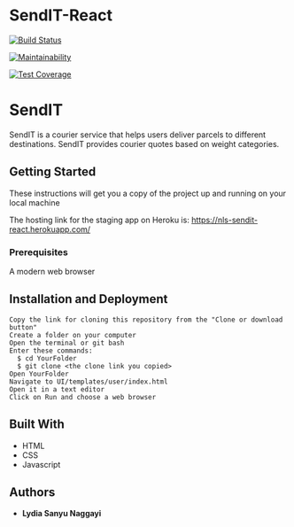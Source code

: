 # SendIT-React
[![Build Status](https://travis-ci.org/NLSanyu/SendIT-React.svg?branch=develop)](https://travis-ci.org/NLSanyu/SendIT-React)

[![Maintainability](https://api.codeclimate.com/v1/badges/c2baf96a32bf9586c37c/maintainability)](https://codeclimate.com/github/NLSanyu/SendIT-React/maintainability)

[![Test Coverage](https://api.codeclimate.com/v1/badges/c2baf96a32bf9586c37c/test_coverage)](https://codeclimate.com/github/NLSanyu/SendIT-React/test_coverage)

# SendIT

SendIT is a courier service that helps users deliver parcels to different destinations. SendIT provides courier quotes based on weight categories.


## Getting Started

These instructions will get you a copy of the project up and running on your local machine

The hosting link for the staging app on Heroku is: https://nls-sendit-react.herokuapp.com/


### Prerequisites
A modern web browser


## Installation and Deployment
```
Copy the link for cloning this repository from the "Clone or download button"
Create a folder on your computer
Open the terminal or git bash
Enter these commands:
  $ cd YourFolder
  $ git clone <the clone link you copied>
Open YourFolder
Navigate to UI/templates/user/index.html
Open it in a text editor
Click on Run and choose a web browser
```


## Built With

* HTML
* CSS
* Javascript


## Authors

* **Lydia Sanyu Naggayi**

